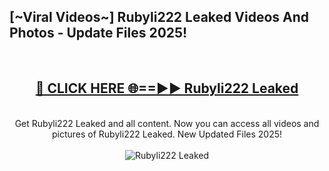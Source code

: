 <h2>[~Viral Videos~] Rubyli222 Leaked Videos And Photos - Update Files 2025!</h2>
<br>
<div align="center">
<h2><a href="https://top-ai-tools.click/QrbHav" rel="nofollow">🔴 CLICK HERE 🌐==►► Rubyli222 Leaked</a></h2>
<br>
Get Rubyli222 Leaked and all content. Now you can access all videos and pictures of Rubyli222 Leaked. New Updated Files 2025!
<br>
<br>
<a href="https://top-ai-tools.click/QrbHav" rel="nofollow" data-target="animated-image.originalLink"><img src="https://i.ibb.co.com/WyWwxjT/player-gif2.gif" alt="Rubyli222 Leaked" style="max-width: 100%; display: inline-block;" data-target="animated-image.originalImage"></a>
</div>
<br>